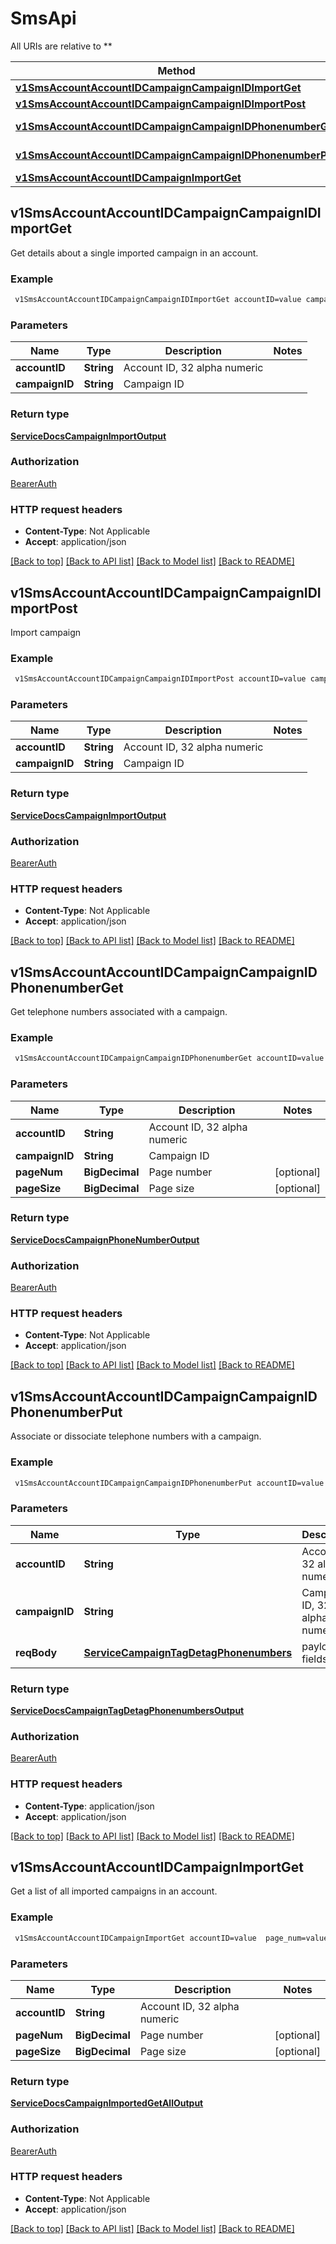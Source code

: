 # SmsApi

All URIs are relative to **

Method | HTTP request | Description
------------- | ------------- | -------------
[**v1SmsAccountAccountIDCampaignCampaignIDImportGet**](SmsApi.md#v1SmsAccountAccountIDCampaignCampaignIDImportGet) | **GET** /v1/sms/account/{accountID}/campaign/{campaignID}/import | 
[**v1SmsAccountAccountIDCampaignCampaignIDImportPost**](SmsApi.md#v1SmsAccountAccountIDCampaignCampaignIDImportPost) | **POST** /v1/sms/account/{accountID}/campaign/{campaignID}/import | 
[**v1SmsAccountAccountIDCampaignCampaignIDPhonenumberGet**](SmsApi.md#v1SmsAccountAccountIDCampaignCampaignIDPhonenumberGet) | **GET** /v1/sms/account/{accountID}/campaign/{campaignID}/phonenumber | 
[**v1SmsAccountAccountIDCampaignCampaignIDPhonenumberPut**](SmsApi.md#v1SmsAccountAccountIDCampaignCampaignIDPhonenumberPut) | **PUT** /v1/sms/account/{accountID}/campaign/{campaignID}/phonenumber | 
[**v1SmsAccountAccountIDCampaignImportGet**](SmsApi.md#v1SmsAccountAccountIDCampaignImportGet) | **GET** /v1/sms/account/{accountID}/campaign/import | 



## v1SmsAccountAccountIDCampaignCampaignIDImportGet



Get details about a single imported campaign in an account.

### Example

```bash
 v1SmsAccountAccountIDCampaignCampaignIDImportGet accountID=value campaignID=value
```

### Parameters


Name | Type | Description  | Notes
------------- | ------------- | ------------- | -------------
 **accountID** | **String** | Account ID, 32 alpha numeric |
 **campaignID** | **String** | Campaign ID |

### Return type

[**ServiceDocsCampaignImportOutput**](ServiceDocsCampaignImportOutput.md)

### Authorization

[BearerAuth](../README.md#BearerAuth)

### HTTP request headers

- **Content-Type**: Not Applicable
- **Accept**: application/json

[[Back to top]](#) [[Back to API list]](../README.md#documentation-for-api-endpoints) [[Back to Model list]](../README.md#documentation-for-models) [[Back to README]](../README.md)


## v1SmsAccountAccountIDCampaignCampaignIDImportPost



Import campaign

### Example

```bash
 v1SmsAccountAccountIDCampaignCampaignIDImportPost accountID=value campaignID=value
```

### Parameters


Name | Type | Description  | Notes
------------- | ------------- | ------------- | -------------
 **accountID** | **String** | Account ID, 32 alpha numeric |
 **campaignID** | **String** | Campaign ID |

### Return type

[**ServiceDocsCampaignImportOutput**](ServiceDocsCampaignImportOutput.md)

### Authorization

[BearerAuth](../README.md#BearerAuth)

### HTTP request headers

- **Content-Type**: Not Applicable
- **Accept**: application/json

[[Back to top]](#) [[Back to API list]](../README.md#documentation-for-api-endpoints) [[Back to Model list]](../README.md#documentation-for-models) [[Back to README]](../README.md)


## v1SmsAccountAccountIDCampaignCampaignIDPhonenumberGet



Get telephone numbers associated with a campaign.

### Example

```bash
 v1SmsAccountAccountIDCampaignCampaignIDPhonenumberGet accountID=value campaignID=value  page_num=value  page_size=value
```

### Parameters


Name | Type | Description  | Notes
------------- | ------------- | ------------- | -------------
 **accountID** | **String** | Account ID, 32 alpha numeric |
 **campaignID** | **String** | Campaign ID |
 **pageNum** | **BigDecimal** | Page number | [optional]
 **pageSize** | **BigDecimal** | Page size | [optional]

### Return type

[**ServiceDocsCampaignPhoneNumberOutput**](ServiceDocsCampaignPhoneNumberOutput.md)

### Authorization

[BearerAuth](../README.md#BearerAuth)

### HTTP request headers

- **Content-Type**: Not Applicable
- **Accept**: application/json

[[Back to top]](#) [[Back to API list]](../README.md#documentation-for-api-endpoints) [[Back to Model list]](../README.md#documentation-for-models) [[Back to README]](../README.md)


## v1SmsAccountAccountIDCampaignCampaignIDPhonenumberPut



Associate or dissociate telephone numbers with a campaign.

### Example

```bash
 v1SmsAccountAccountIDCampaignCampaignIDPhonenumberPut accountID=value campaignID=value
```

### Parameters


Name | Type | Description  | Notes
------------- | ------------- | ------------- | -------------
 **accountID** | **String** | Account ID, 32 alpha numeric |
 **campaignID** | **String** | Campaign ID, 32 alpha numeric |
 **reqBody** | [**ServiceCampaignTagDetagPhonenumbers**](ServiceCampaignTagDetagPhonenumbers.md) | payload fields |

### Return type

[**ServiceDocsCampaignTagDetagPhonenumbersOutput**](ServiceDocsCampaignTagDetagPhonenumbersOutput.md)

### Authorization

[BearerAuth](../README.md#BearerAuth)

### HTTP request headers

- **Content-Type**: application/json
- **Accept**: application/json

[[Back to top]](#) [[Back to API list]](../README.md#documentation-for-api-endpoints) [[Back to Model list]](../README.md#documentation-for-models) [[Back to README]](../README.md)


## v1SmsAccountAccountIDCampaignImportGet



Get a list of all imported campaigns in an account.

### Example

```bash
 v1SmsAccountAccountIDCampaignImportGet accountID=value  page_num=value  page_size=value
```

### Parameters


Name | Type | Description  | Notes
------------- | ------------- | ------------- | -------------
 **accountID** | **String** | Account ID, 32 alpha numeric |
 **pageNum** | **BigDecimal** | Page number | [optional]
 **pageSize** | **BigDecimal** | Page size | [optional]

### Return type

[**ServiceDocsCampaignImportedGetAllOutput**](ServiceDocsCampaignImportedGetAllOutput.md)

### Authorization

[BearerAuth](../README.md#BearerAuth)

### HTTP request headers

- **Content-Type**: Not Applicable
- **Accept**: application/json

[[Back to top]](#) [[Back to API list]](../README.md#documentation-for-api-endpoints) [[Back to Model list]](../README.md#documentation-for-models) [[Back to README]](../README.md)


